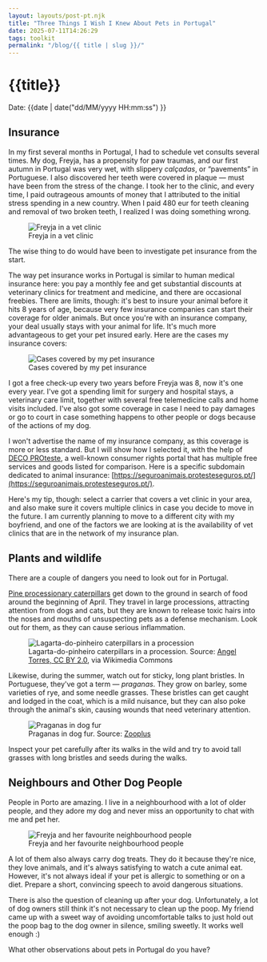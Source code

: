```yaml
---
layout: layouts/post-pt.njk
title: "Three Things I Wish I Knew About Pets in Portugal"
date: 2025-07-11T14:26:29
tags: toolkit
permalink: "/blog/{{ title | slug }}/"
---
```


# {{title}}
Date: {{date | date("dd/MM/yyyy HH:mm:ss") }}

## Insurance

In my first several months in Portugal, I had to schedule vet consults several times. My dog, Freyja, has a propensity for paw traumas, and our first autumn in Portugal was very wet, with slippery *calçadas*, or “pavements” in Portuguese. I also discovered her teeth were covered in plaque — must have been from the stress of the change. I took her to the clinic, and every time, I paid outrageous amounts of money that I attributed to the initial stress spending in a new country. When I paid 480 eur for teeth cleaning and removal of two broken teeth, I realized I was doing something wrong.

<figure>
  <img src="../../images/freyja-clinic.png" alt="Freyja in a vet clinic">
  <figcaption>
    Freyja in a vet clinic
  </figcaption>
</figure>

The wise thing to do would have been to investigate pet insurance from the start. 

The way pet insurance works in Portugal is similar to human medical insurance here: you pay a monthly fee and get substantial discounts at veterinary clinics for treatment and medicine, and there are occasional freebies. There are limits, though: it's best to insure your animal before it hits 8 years of age, because very few insurance companies can start their coverage for older animals. But once you're with an insurance company, your deal usually stays with your animal for life. It's much more advantageous to get your pet insured early. Here are the cases my insurance covers:

<figure>
  <img src="../../images/pet-insurance.png" alt="Cases covered by my pet insurance">
  <figcaption>
    Cases covered by my pet insurance
  </figcaption>
</figure>

I got a free check-up every two years before Freyja was 8, now it's one every year. I've got a spending limit for surgery and hospital stays, a veterinary care limit, together with several free telemedicine calls and home visits included. I've also got some coverage in case I need to pay damages or go to court in case something happens to other people or dogs because of the actions of my dog.

I won't advertise the name of my insurance company, as this coverage is more or less standard. But I will show how I selected it, with the help of [DECO PROteste](https://www.deco.proteste.pt/), a well-known consumer rights portal that has multiple free services and goods listed for comparison. Here is a specific subdomain dedicated to animal insurance: [https://seguroanimais.protesteseguros.pt/](https://seguroanimais.protesteseguros.pt/). 

Here's my tip, though: select a carrier that covers a vet clinic in your area, and also make sure it covers multiple clinics in case you decide to move in the future. I am currently planning to move to a different city with my boyfriend, and one of the factors we are looking at is the availability of vet clinics that are in the network of my insurance plan.  

## Plants and wildlife

There are a couple of dangers you need to look out for in Portugal.

[Pine processionary caterpillars](https://en.wikipedia.org/wiki/Pine_processionary) get down to the ground in search of food around the beginning of April. They travel in large processions, attracting attention from dogs and cats, but they are known to release toxic hairs into the noses and mouths of unsuspecting pets as a defense mechanism. Look out for them, as they can cause serious inflammation. 

<figure>
  <img src="https://upload.wikimedia.org/wikipedia/commons/thumb/3/3e/Thaumetopea.pityocampa.01.jpg/679px-Thaumetopea.pityocampa.01.jpg?20060626102441" alt="Lagarta-do-pinheiro caterpillars in a procession">
  <figcaption>
    Lagarta-do-pinheiro caterpillars in a procession. Source: <a href="https://creativecommons.org/licenses/by/2.0">Angel Torres, CC BY 2.0</a>, via Wikimedia Commons
  </figcaption>
</figure>

Likewise, during the summer, watch out for sticky, long plant bristles. In Portuguese, they've got a term — *praganas*. They grow on barley, some varieties of rye, and some needle grasses. These bristles can get caught and lodged in the coat, which is a mild nuisance, but they can also poke through the animal's skin, causing wounds that need veterinary attention. 

<figure>
  <img src="https://www.zooplus.pt/magazine/wp-content/uploads/2022/08/praganas-nos-caes_2.webp" alt="Praganas in dog fur">
  <figcaption>
    Praganas in dog fur. Source: <a href="https://www.zooplus.pt/magazine/caes/saude-do-cao-e-cuidados/praganas-nos-caes"> Zooplus</a>
  </figcaption>
</figure>

Inspect your pet carefully after its walks in the wild and try to avoid tall grasses with long bristles and seeds during the walks. 

## Neighbours and Other Dog People

People in Porto are amazing. I live in a neighbourhood with a lot of older people, and they adore my dog and never miss an opportunity to chat with me and pet her. 

<figure>
  <img src="../../images/freyja-neighbours.png" alt="Freyja and her favourite neighbourhood people">
  <figcaption>
    Freyja and her favourite neighbourhood people
  </figcaption>
</figure>

A lot of them also always carry dog treats. They do it because they're nice, they love animals, and it's always satisfying to watch a cute animal eat. However, it's not always ideal if your pet is allergic to something or on a diet. Prepare a short, convincing speech to avoid dangerous situations. 

There is also the question of cleaning up after your dog. Unfortunately, a lot of dog owners still think it's not necessary to clean up the poop. My friend came up with a sweet way of avoiding uncomfortable talks to just hold out the poop bag to the dog owner in silence, smiling sweetly. It works well enough :)

What other observations about pets in Portugal do you have?